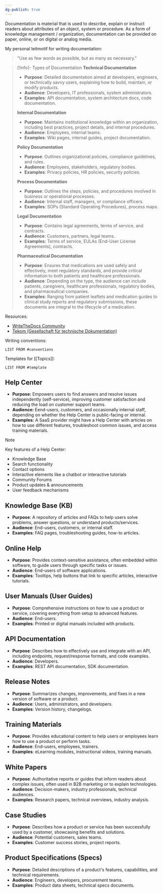 ```yaml
---
dg-publish: true
---
```

Documentation is material that is used to describe, explain or instruct readers about attributes of an object, system or procedure. As a form of knowledge management / organization, documentation can be provided on paper, online, or on digital or analog media. 

My personal leitmotif for writing documentation:
> "Use as few words as possible, but as many as necessary."


>[!info]- Types of Documentation
>**Technical Documentation**
>
>- **Purpose**: Detailed documentation aimed at developers, engineers, or technically savvy users, explaining how to build, maintain, or modify products.
>- **Audience**: Developers, IT professionals, system administrators.
>- **Examples**: API documentation, system architecture docs, code documentation.
>
>**Internal Documentation**
>
>- **Purpose**: Maintains institutional knowledge within an organization, including best practices, project details, and internal procedures.
>- **Audience**: Employees, internal teams.
>- **Examples**: Wiki pages, internal guides, project documentation.
>
>**Policy Documentation**
>
>- **Purpose**: Outlines organizational policies, compliance guidelines, and rules.
>- **Audience**: Employees, stakeholders, regulatory bodies.
>- **Examples**: Privacy policies, HR policies, security policies.
>
>**Process Documentation**
>
>- **Purpose**: Outlines the steps, policies, and procedures involved in business or operational processes.
>- **Audience**: Internal staff, managers, or compliance officers.
>- **Examples**: SOPs (Standard Operating Procedures), process maps.
>
>**Legal Documentation**
>
>- **Purpose**: Contains legal agreements, terms of service, and contracts.
>- **Audience**: Customers, partners, legal teams.
>- **Examples**: Terms of service, EULAs (End-User License Agreements), contracts.
>
>**Pharmaceutical Documentation**
>
>- **Purpose**: Ensures that medications are used safely and effectively, meet regulatory standards, and provide critical information to both patients and healthcare professionals.
>- **Audience**: Depending on the type, the audience can include patients, caregivers, healthcare professionals, regulatory bodies, and pharmaceutical companies.
>- **Examples**: Ranging from patient leaflets and medication guides to clinical study reports and regulatory submissions, these documents are integral to the lifecycle of a medication.

Resources:

- [WriteTheDocs Community](https://www.writethedocs.org/guide/)
- [Tekom (Gesellschaft für technische Dokumentation)](https://www.tekom.de/)

Writing conventions:
```dataview
LIST FROM #conventions 
```

Templates for [[Topics]]:
```dataview
LIST FROM #template 
```
## Help Center

- **Purpose:** Empowers users to find answers and resolve issues independently (self-service), improving customer satisfaction and reducing the load on customer support teams.
- **Audience:** Eend-users, customers, and occasionally internal staff, depending on whether the Help Center is public-facing or internal.
- **Examples:** A SaaS provider might have a Help Center with articles on how to use different features, troubleshoot common issues, and access training materials.

>[!note] 
>Key features of a Help Center:
>- Knowledge Base
>- Search functionality
>- Contact options
>- Interactive elements like a chatbot or interactive tutorials
>- Community Forums
>- Product updates & announcements
>- User feedback mechanisms

## Knowledge Base (KB)

- **Purpose**: A repository of articles and FAQs to help users solve problems, answer questions, or understand products/services.
- **Audience**: End-users, customers, or internal staff.
- **Examples**: FAQ pages, troubleshooting guides, how-to articles.

## Online Help

- **Purpose**: Provides context-sensitive assistance, often embedded within software, to guide users through specific tasks or issues.
- **Audience**: End-users of software applications.
- **Examples**: Tooltips, help buttons that link to specific articles, interactive tutorials.

## User Manuals (User Guides)

- **Purpose**: Comprehensive instructions on how to use a product or service, covering everything from setup to advanced features.
- **Audience**: End-users.
- **Examples**: Printed or digital manuals included with products.

## API Documentation

- **Purpose**: Describes how to effectively use and integrate with an API, including endpoints, request/response formats, and code examples.
- **Audience**: Developers.
- **Examples**: REST API documentation, SDK documentation.

## Release Notes

- **Purpose**: Summarizes changes, improvements, and fixes in a new version of software or a product.
- **Audience**: Users, administrators, and developers.
- **Examples**: Version history, changelogs.

## Training Materials

- **Purpose**: Provides educational content to help users or employees learn how to use a product or perform tasks.
- **Audience**: End-users, employees, trainers.
- **Examples**: eLearning modules, instructional videos, training manuals.

## White Papers

- **Purpose**: Authoritative reports or guides that inform readers about complex issues, often used in B2B marketing or to explain technologies.
- **Audience**: Decision-makers, industry professionals, technical audiences.
- **Examples**: Research papers, technical overviews, industry analysis.

## Case Studies

- **Purpose**: Describes how a product or service has been successfully used by a customer, showcasing benefits and solutions.
- **Audience**: Potential customers, sales teams.
- **Examples**: Customer success stories, project reports.

## Product Specifications (Specs)

- **Purpose**: Detailed descriptions of a product's features, capabilities, and technical requirements.
- **Audience**: Engineers, developers, procurement teams.
- **Examples**: Product data sheets, technical specs documents.

